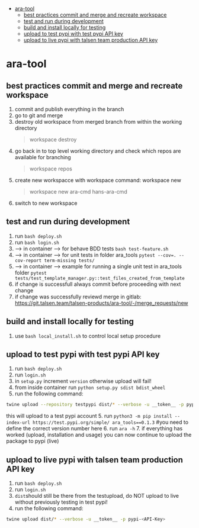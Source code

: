 - [ara-tool](#ara-tool)
  - [best practices commit and merge and recreate workspace](#best-practices-commit-and-merge-and-recreate-workspace)
  - [test and run during development](#test-and-run-during-development)
  - [build and install locally for testing](#build-and-install-locally-for-testing)
  - [upload to test pypi with test pypi API key](#upload-to-test-pypi-with-test-pypi-api-key)
  - [upload to live pypi with talsen team production API key](#upload-to-live-pypi-with-talsen-team-production-api-key)


# ara-tool
## best practices commit and merge and recreate workspace
1. commit and publish everything in the branch
2. go to git and merge
3. destroy old workspace from merged branch from within the working directory
   > workspace destroy
4. go back in to top level working directory and check which repos are available for branching
   > workspace repos
5. create new workspacce with workspace command: workspace new <repo> <new-workspace-name>
   > workspace new ara-cmd hans-ara-cmd
6. switch to new workspace 
   
## test and run during development
1. run `bash deploy.sh`
2. run `bash login.sh`
3. --> in container --> for behave BDD tests `bash test-feature.sh` 
4. --> in container --> for unit tests in folder ara_tools `pytest --cov=. --cov-report term-missing tests/ `
5. --> in container --> example for running a single unit test in ara_tools folder `pytest tests/test_template_manager.py::test_files_created_from_template`
6. if change is successfull always commit before proceeding with next change
7. if change was successfully reviewd merge in gitlab: https://git.talsen.team/talsen-products/ara-tool/-/merge_requests/new

## build and install locally for testing
1. use `bash local_install.sh` to control local setup procedure

## upload to test pypi with test pypi API key
1. run `bash deploy.sh`
2. run `login.sh`
3. in `setup.py` increment `version` otherwise upload will fail! 
4. from inside container run `python setup.py sdist bdist_wheel`
5. run the following command: 
```bash
twine upload --repository testpypi dist/* --verbose -u __token__ -p pypi-AgENdGVzdC5weXBpLm9yZwIkZGI5YzUyZTUtNDhjMy00NmI3LTgxNmMtY2QwMTRjYjZmZjlmAAIqWzMsImM3ZTM0MDRmLWU1MzUtNDliMi05ZDhiLWQ0NGUyNzlmYTU0MiJdAAAGID-dX7aQZZimTyUQeKPzbP0TlqMEpLQlzRW7VJr1JKab
```

this will upload to a test pypi account
5. run `python3 -m pip install --index-url https://test.pypi.org/simple/ ara_tools==0.1.3` #you need to define the correct version number here
6. run `ara -h`
7. if everything has worked (upload, installation and usage) you can now continue to upload the package to pypi (live)


## upload to live pypi with talsen team production API key
1. run `bash deploy.sh`
2. run `login.sh`
3. `dist`should still be there from the testupload, do NOT upload to live without previously testing in test pypi!
4. run the following command: 
```bash
twine upload dist/* --verbose -u __token__ -p pypi-<API-Key>
``` 